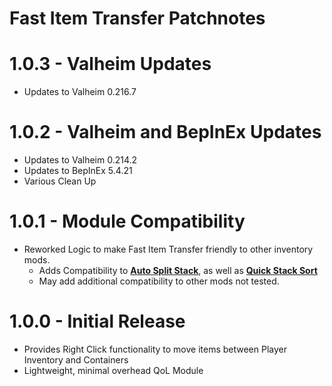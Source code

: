 # Fast Item Transfer Patchnotes

# 1.0.3 - Valheim Updates
* Updates to Valheim 0.216.7

# 1.0.2 - Valheim and BepInEx Updates
* Updates to Valheim 0.214.2
* Updates to BepInEx 5.4.21
* Various Clean Up

# 1.0.1 - Module Compatibility
* Reworked Logic to make Fast Item Transfer friendly to other inventory mods.
  * Adds Compatibility to **[Auto Split Stack](https://www.nexusmods.com/valheim/mods/76?tab=files&file_id=7184)**, as well as **[Quick Stack Sort](https://www.nexusmods.com/valheim/mods/2094?tab=description)**
  * May add additional compatibility to other mods not tested.

# 1.0.0 - Initial Release
* Provides Right Click functionality to move items between Player Inventory and Containers
* Lightweight, minimal overhead QoL Module